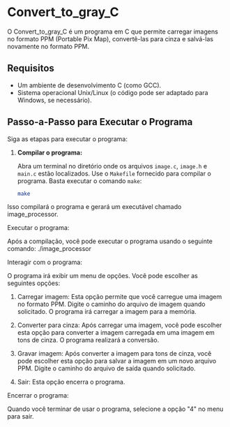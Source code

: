 # Convert_to_gray_C

O Convert_to_gray_C é um programa em C que permite carregar imagens no formato PPM (Portable Pix Map), convertê-las para cinza e salvá-las novamente no formato PPM.

## Requisitos

- Um ambiente de desenvolvimento C (como GCC).
- Sistema operacional Unix/Linux (o código pode ser adaptado para Windows, se necessário).

## Passo-a-Passo para Executar o Programa

Siga as etapas para executar o programa:

1. **Compilar o programa:**

   Abra um terminal no diretório onde os arquivos `image.c`, `image.h` e `main.c` estão localizados. Use o `Makefile` fornecido para compilar o programa. Basta executar o comando `make`:

   ```bash
   make

Isso compilará o programa e gerará um executável chamado image_processor.

Executar o programa:

Após a compilação, você pode executar o programa usando o seguinte comando:
./image_processor

Interagir com o programa:

O programa irá exibir um menu de opções. Você pode escolher as seguintes opções:

1. Carregar imagem: Esta opção permite que você carregue uma imagem no formato PPM. Digite o caminho do arquivo de imagem quando solicitado. O programa irá carregar a imagem para a memória.

2. Converter para cinza: Após carregar uma imagem, você pode escolher esta opção para converter a imagem carregada em uma imagem em tons de cinza. O programa realizará a conversão.

3. Gravar imagem: Após converter a imagem para tons de cinza, você pode escolher esta opção para salvar a imagem em um novo arquivo PPM. Digite o caminho do arquivo de saída quando solicitado.

4. Sair: Esta opção encerra o programa.

Encerrar o programa:

Quando você terminar de usar o programa, selecione a opção "4" no menu para sair.

